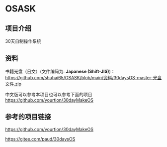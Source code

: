 # OSASK

## 项目介绍

30天自制操作系统

## 资料

书籍光盘（日文）(文件编码为: **Japanese (Shift-JIS)**)：
 https://github.com/shuhai65/OSASK/blob/main/资料/30daysOS-master-光盘文件.zip 

中文版可以参考本项目也可以参考下面的项目
https://github.com/yourtion/30dayMakeOS

## 参考的项目链接

https://github.com/yourtion/30dayMakeOS


https://gitee.com/paud/30daysOS

